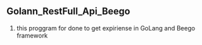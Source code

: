 ## Golann_RestFull_Api_Beego

01) this proggram for done to get expiriense in GoLang and Beego framework
  
